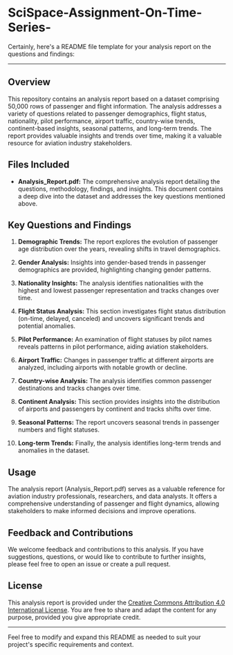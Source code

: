 # SciSpace-Assignment-On-Time-Series-
Certainly, here's a README file template for your analysis report on the questions and findings:

---

## Overview

This repository contains an analysis report based on a dataset comprising 50,000 rows of passenger and flight information. The analysis addresses a variety of questions related to passenger demographics, flight status, nationality, pilot performance, airport traffic, country-wise trends, continent-based insights, seasonal patterns, and long-term trends. The report provides valuable insights and trends over time, making it a valuable resource for aviation industry stakeholders.

## Files Included

- **Analysis_Report.pdf:** The comprehensive analysis report detailing the questions, methodology, findings, and insights. This document contains a deep dive into the dataset and addresses the key questions mentioned above.

## Key Questions and Findings

1. **Demographic Trends:** The report explores the evolution of passenger age distribution over the years, revealing shifts in travel demographics.

2. **Gender Analysis:** Insights into gender-based trends in passenger demographics are provided, highlighting changing gender patterns.

3. **Nationality Insights:** The analysis identifies nationalities with the highest and lowest passenger representation and tracks changes over time.

4. **Flight Status Analysis:** This section investigates flight status distribution (on-time, delayed, canceled) and uncovers significant trends and potential anomalies.

5. **Pilot Performance:** An examination of flight statuses by pilot names reveals patterns in pilot performance, aiding aviation stakeholders.

6. **Airport Traffic:** Changes in passenger traffic at different airports are analyzed, including airports with notable growth or decline.

7. **Country-wise Analysis:** The analysis identifies common passenger destinations and tracks changes over time.

8. **Continent Analysis:** This section provides insights into the distribution of airports and passengers by continent and tracks shifts over time.

9. **Seasonal Patterns:** The report uncovers seasonal trends in passenger numbers and flight statuses.

10. **Long-term Trends:** Finally, the analysis identifies long-term trends and anomalies in the dataset.

## Usage

The analysis report (Analysis_Report.pdf) serves as a valuable reference for aviation industry professionals, researchers, and data analysts. It offers a comprehensive understanding of passenger and flight dynamics, allowing stakeholders to make informed decisions and improve operations.

## Feedback and Contributions

We welcome feedback and contributions to this analysis. If you have suggestions, questions, or would like to contribute to further insights, please feel free to open an issue or create a pull request.

## License

This analysis report is provided under the [Creative Commons Attribution 4.0 International License](https://creativecommons.org/licenses/by/4.0/). You are free to share and adapt the content for any purpose, provided you give appropriate credit.

---

Feel free to modify and expand this README as needed to suit your project's specific requirements and context.
